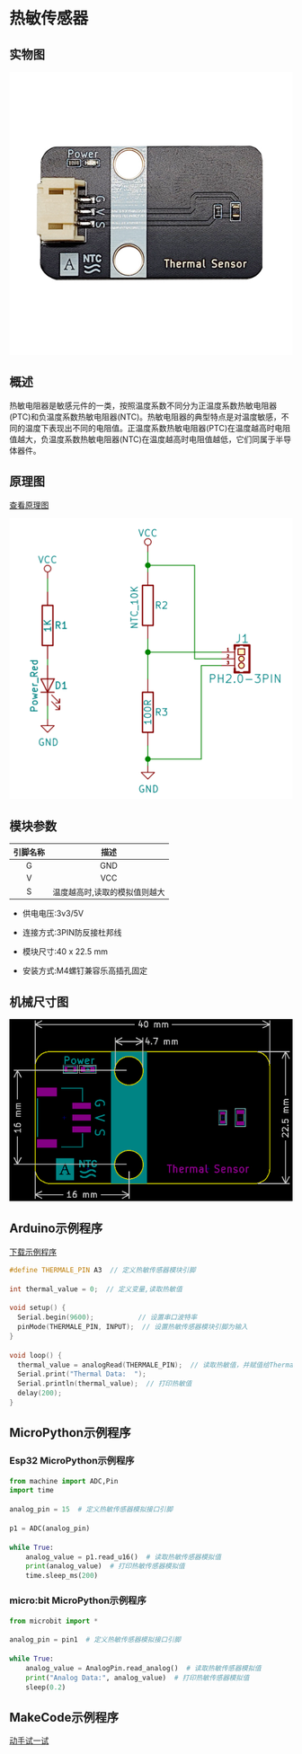 # 热敏传感器

## 实物图

![实物图](picture/thermal_sensor.png)

## 概述

热敏电阻器是敏感元件的一类，按照温度系数不同分为正温度系数热敏电阻器(PTC)和负温度系数热敏电阻器(NTC)。热敏电阻器的典型特点是对温度敏感，不同的温度下表现出不同的电阻值。正温度系数热敏电阻器(PTC)在温度越高时电阻值越大，负温度系数热敏电阻器(NTC)在温度越高时电阻值越低，它们同属于半导体器件。  

## 原理图

<a href="zh-cn/ph2.0_sensors/sensors/thermal_sensor/thermal_sensor_schematic.pdf" target="_blank">查看原理图</a>

![原理图](picture/thermal_sensor_schematic.png)

## 模块参数

| 引脚名称 |             描述              |
| :------: | :---------------------------: |
|    G     |              GND              |
|    V     |              VCC              |
|    S     | 温度越高时,读取的模拟值则越大 |

- 供电电压:3v3/5V

- 连接方式:3PIN防反接杜邦线

- 模块尺寸:40 x 22.5 mm

- 安装方式:M4螺钉兼容乐高插孔固定

## 机械尺寸图

![机械尺寸图](picture/thermal_sensor_assembly.png)

## Arduino示例程序

<a href="zh-cn/ph2.0_sensors/sensors/thermal_sensor/thermal_sensor.zip" download>下载示例程序</a>

```c++
#define THERMALE_PIN A3  // 定义热敏传感器模块引脚

int thermal_value = 0;  // 定义变量,读取热敏值

void setup() {
  Serial.begin(9600);           // 设置串口波特率
  pinMode(THERMALE_PIN, INPUT);  // 设置热敏传感器模块引脚为输入
}

void loop() {
  thermal_value = analogRead(THERMALE_PIN);  // 读取热敏值，并赋值给ThermalValue
  Serial.print("Thermal Data:  ");
  Serial.println(thermal_value);  // 打印热敏值
  delay(200);
}
```

## MicroPython示例程序

### Esp32 MicroPython示例程序

```python
from machine import ADC,Pin
import time

analog_pin = 15  # 定义热敏传感器模拟接口引脚

p1 = ADC(analog_pin)
    
while True:
    analog_value = p1.read_u16()  # 读取热敏传感器模拟值
    print(analog_value)  # 打印热敏传感器模拟值
    time.sleep_ms(200)
```

### micro:bit  MicroPython示例程序

```python
from microbit import *

analog_pin = pin1  # 定义热敏传感器模拟接口引脚

while True:
    analog_value = AnalogPin.read_analog()  # 读取热敏传感器模拟值
    print("Analog Data:", analog_value)  # 打印热敏传感器模拟值
    sleep(0.2)
```

## MakeCode示例程序

<a href="https://makecode.microbit.org/_LTdekc9H3b9u" target="_blank">动手试一试</a>
